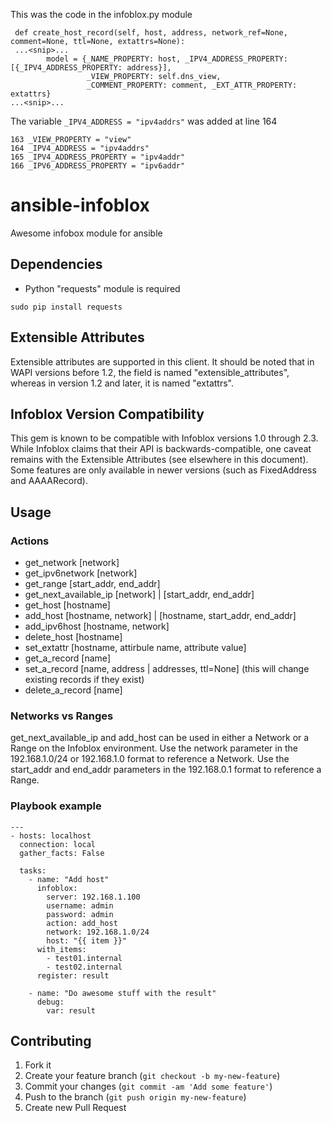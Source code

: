 This was the code in the infoblox.py module
```
 def create_host_record(self, host, address, network_ref=None, comment=None, ttl=None, extattrs=None):
 ...<snip>...
        model = {_NAME_PROPERTY: host, _IPV4_ADDRESS_PROPERTY: [{_IPV4_ADDRESS_PROPERTY: address}],
                 _VIEW_PROPERTY: self.dns_view,
                 _COMMENT_PROPERTY: comment, _EXT_ATTR_PROPERTY: extattrs}
...<snip>...
```

The variable `_IPV4_ADDRESS = "ipv4addrs"` was added at line 164
```
163 _VIEW_PROPERTY = "view"
164 _IPV4_ADDRESS = "ipv4addrs"
165 _IPV4_ADDRESS_PROPERTY = "ipv4addr"
166 _IPV6_ADDRESS_PROPERTY = "ipv6addr"
```





# ansible-infoblox
Awesome infobox module for ansible

## Dependencies

- Python "requests" module is required
```
sudo pip install requests
```

## Extensible Attributes

Extensible attributes are supported in this client.  It should be noted that in WAPI versions before 1.2,  the field is named "extensible_attributes", whereas in version 1.2 and later, it is named "extattrs". 

## Infoblox Version Compatibility

This gem is known to be compatible with Infoblox versions 1.0 through 2.3.  While Infoblox claims that their API is backwards-compatible, one caveat remains with the Extensible Attributes (see elsewhere in this document).  Some features are only available in newer versions (such as FixedAddress and AAAARecord).

## Usage
### Actions
- get_network [network]
- get_ipv6network [network]
- get_range [start_addr, end_addr]
- get_next_available_ip [network] | [start_addr, end_addr] 
- get_host [hostname]
- add_host [hostname, network] | [hostname, start_addr, end_addr]
- add_ipv6host [hostname, network]
- delete_host [hostname]
- set_extattr [hostname, attirbule name, attribute value]
- get_a_record [name]
- set_a_record [name, address | addresses, ttl=None] (this will change existing records if they exist)
- delete_a_record [name]

### Networks vs Ranges

get_next_available_ip and add_host can be used in either a Network or a Range on the Infoblox environment. Use the network parameter in the 192.168.1.0/24 or 192.168.1.0 format to reference a Network. Use the start_addr and end_addr parameters in the 192.168.0.1 format to reference a Range.

### Playbook example
```
---
- hosts: localhost
  connection: local
  gather_facts: False

  tasks:
    - name: "Add host"
      infoblox:
        server: 192.168.1.100
        username: admin
        password: admin
        action: add_host
        network: 192.168.1.0/24
        host: "{{ item }}"
      with_items:
        - test01.internal
        - test02.internal
      register: result

    - name: "Do awesome stuff with the result"
      debug:
        var: result
```
## Contributing

1. Fork it
2. Create your feature branch (`git checkout -b my-new-feature`)
3. Commit your changes (`git commit -am 'Add some feature'`)
4. Push to the branch (`git push origin my-new-feature`)
5. Create new Pull Request
